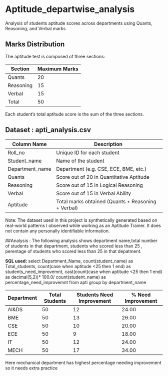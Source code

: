 # Aptitude_departwise_analysis
Analysis of students aptitude scores across departments using Quants, Reasoning, and Verbal marks

## Marks Distribution

The aptitude test is composed of three sections:

| Section    | Maximum Marks |
|------------|---------------|
| Quants     | 20            |
| Reasoning  | 15            |
| Verbal     | 15            |
| Total      | 50            |

Each student’s total aptitude score is the sum of the three sections.  

## Dataset : apti_analysis.csv
| Column Name                    | Description                                        |
| ------------------------------ | -------------------------------------------------- |
| Roll_no                        | Unique ID for each student                         |
| Student_name                   | Name of the student                                |
| Department_name                | Department (e.g. CSE, ECE, BME, etc.)              |
| Quants                         | Score out of 20 in Quantitative Aptitude           |
| Reasoning                      | Score out of 15 in Logical Reasoning               |
| Verbal                         | Score out of 15 in Verbal Ability                  |
| Aptitude                       | Total marks obtained (Quants + Reasoning + Verbal) |


Note: The dataset used in this project is synthetically generated based on real-world patterns I observed while working as an Aptitude Trainer. It does not contain any personally identifiable information.

##Analysis :
The following analysis shows department name,total number of students in that department,
students who scored less than 25 , perentage of students who scored less than 25 in that depatment.

**SQL used:**
 select Department_Name,
 count(student_name) as Total_students,
 count(case when aptitude <25 then 1 end) as students_need_improvemnt,
 cast(count(case when aptitude <25 then 1 end) as decimal(5,2))* 100.0/
 count(student_name) as percentage_need_improvemnt
 from apti
 group by department_name
 
| Department | Total Students | Students Need Improvement | % Need Improvement |
| ---------- | -------------- | ------------------------- | ------------------ |
| AI&DS      | 50             | 12                        | 24.00              |
| BME        | 50             | 13                        | 26.00              |
| CSE        | 50             | 10                        | 20.00              |
| ECE        | 50             | 9                         | 18.00              |
| IT         | 50             | 12                        | 24.00              |
| MECH       | 50             | 17                        | 34.00              |

Here mechanical department has highest percentage needing improvement so it needs extra practice

